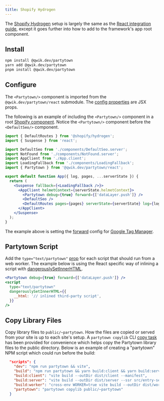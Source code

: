 ```yaml
---
title: Shopify Hydrogen
---
```


The [Shopify Hydrogen](https://hydrogen.shopify.dev/) setup is largely the same as the [React integration guide](/react), except it goes further into how to add to the framework's app root component.

## Install

```bash
npm install @qwik.dev/partytown
yarn add @qwik.dev/partytown
pnpm install @qwik.dev/partytown
```

## Configure

The `<Partytown/>` component is imported from the `@qwik.dev/partytown/react` submodule. The [config properties](/configuration) are JSX props.

The following is an example of including the `<Partytown/>` component in a root [Shopify component](https://shopify.dev/). Notice the `<Partytown/>` component before the `<DefaultSeo/>` component.

```jsx
import { DefaultRoutes } from '@shopify/hydrogen';
import { Suspense } from 'react';

import DefaultSeo from './components/DefaultSeo.server';
import NotFound from './components/NotFound.server';
import AppClient from './App.client';
import LoadingFallback from './components/LoadingFallback';
import { Partytown } from '@qwik.dev/partytown/react';

export default function App({ log, pages, ...serverState }) {
  return (
    <Suspense fallback={<LoadingFallback />}>
      <AppClient helmetContext={serverState.helmetContext}>
        <Partytown debug={true} forward={['dataLayer.push']} />
        <DefaultSeo />
        <DefaultRoutes pages={pages} serverState={serverState} log={log} fallback={<NotFound />} />
      </AppClient>
    </Suspense>
  );
}
```

The example above is setting the [forward](/forwarding-events) config for [Google Tag Manager](/google-tag-manager).

## Partytown Script

Add the `type="text/partytown"` [prop](/partytown-scripts) for each script that should run from a web worker. The example below is using the React specific way of inlining a script with [dangerouslySetInnerHTML](https://reactjs.org/docs/dom-elements.html#dangerouslysetinnerhtml).

```jsx
<Partytown debug={true} forward={['dataLayer.push']} />
<script
  type="text/partytown"
  dangerouslySetInnerHTML={{
    __html: '// inlined third-party script',
  }}
/>
```

## Copy Library Files

Copy library files to `public/~partytown`. How the files are copied or served from your site is up to each site's setup. A `partytown copylib` CLI [copy task](/copy-library-files) has been provided for convenience which helps copy the Partytown library files to the public directory. Below is an example of creating a "partytown" NPM script which could run before the build:

```json
  "scripts": {
    "dev": "npm run partytown && vite",
    "build": "npm run partytown && yarn build:client && yarn build:server && yarn build:worker",
    "build:client": "vite build --outDir dist/client --manifest",
    "build:server": "vite build --outDir dist/server --ssr src/entry-server.jsx",
    "build:worker": "cross-env WORKER=true vite build --outDir dist/worker --ssr worker.js",
    "partytown": "partytown copylib public/~partytown"
  }
```
